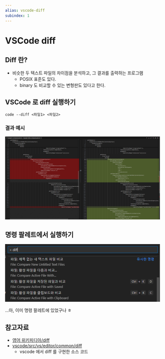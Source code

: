 ```yaml
---
alias: vscode-diff
subindex: 1
---
```


# VSCode diff

## Diff 란?

- 비슷한 두 텍스트 파일의 차이점을 분석하고, 그 결과를 출력하는 프로그램
  - POSIX 표준도 있다.
  - binary 도 비교할 수 있는 변형판도 있다고 한다.

## VSCode 로 diff 실행하기

```pwsh
code --diff <파일1> <파일2>
```

### 결과 예시

![image1](image/image1.png)

## 명령 팔레트에서 실행하기

![image2](image/image2.png)

...아, 이미 명령 팔레트에 있었구나 ㅎ

## 참고자료

- [영어 위키피디아/diff](https://en.wikipedia.org/wiki/Diff)
- [vscode/src/vs/editor/common/diff](https://github.com/microsoft/vscode/tree/main/src/vs/editor/common/diff)
  - vscode 에서 diff 를 구현한 소스 코드